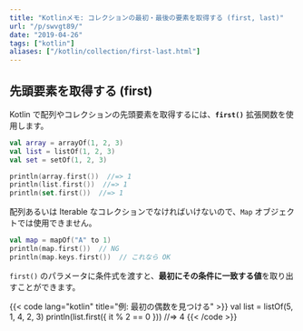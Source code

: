 ```yaml
---
title: "Kotlinメモ: コレクションの最初・最後の要素を取得する (first, last)"
url: "/p/swvgt89/"
date: "2019-04-26"
tags: ["kotlin"]
aliases: ["/kotlin/collection/first-last.html"]
---
```


先頭要素を取得する (first)
----

Kotlin で配列やコレクションの先頭要素を取得するには、**`first()`** 拡張関数を使用します。

```kotlin
val array = arrayOf(1, 2, 3)
val list = listOf(1, 2, 3)
val set = setOf(1, 2, 3)

println(array.first())  //=> 1
println(list.first())  //=> 1
println(set.first())  //=> 1
```

配列あるいは Iterable なコレクションでなければいけないので、`Map` オブジェクトでは使用できません。

```kotlin
val map = mapOf("A" to 1)
println(map.first())  // NG
println(map.keys.first())  // これなら OK
```

`first()` のパラメータに条件式を渡すと、**最初にその条件に一致する値**を取り出すことができます。

{{< code lang="kotlin" title="例: 最初の偶数を見つける" >}}
val list = listOf(5, 1, 4, 2, 3)
println(list.first({ it % 2 == 0 }))  //=> 4
{{< /code >}}

